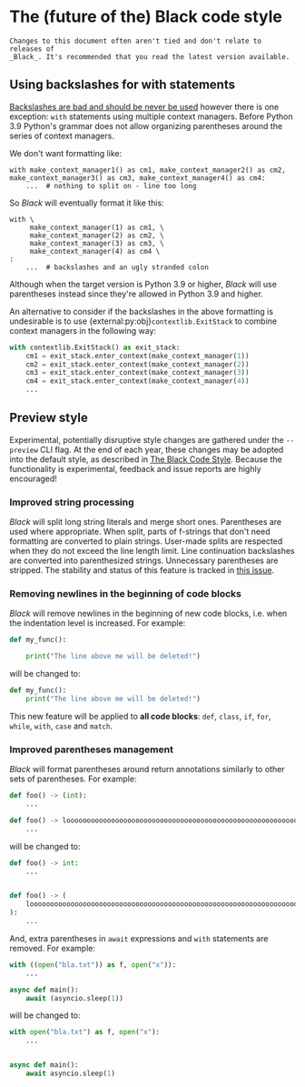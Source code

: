 # The (future of the) Black code style

```{warning}
Changes to this document often aren't tied and don't relate to releases of
_Black_. It's recommended that you read the latest version available.
```

## Using backslashes for with statements

[Backslashes are bad and should be never be used](labels/why-no-backslashes) however
there is one exception: `with` statements using multiple context managers. Before Python
3.9 Python's grammar does not allow organizing parentheses around the series of context
managers.

We don't want formatting like:

```py3
with make_context_manager1() as cm1, make_context_manager2() as cm2, make_context_manager3() as cm3, make_context_manager4() as cm4:
    ...  # nothing to split on - line too long
```

So _Black_ will eventually format it like this:

```py3
with \
     make_context_manager(1) as cm1, \
     make_context_manager(2) as cm2, \
     make_context_manager(3) as cm3, \
     make_context_manager(4) as cm4 \
:
    ...  # backslashes and an ugly stranded colon
```

Although when the target version is Python 3.9 or higher, _Black_ will use parentheses
instead since they're allowed in Python 3.9 and higher.

An alternative to consider if the backslashes in the above formatting is undesirable is
to use {external:py:obj}`contextlib.ExitStack` to combine context managers in the
following way:

```python
with contextlib.ExitStack() as exit_stack:
    cm1 = exit_stack.enter_context(make_context_manager(1))
    cm2 = exit_stack.enter_context(make_context_manager(2))
    cm3 = exit_stack.enter_context(make_context_manager(3))
    cm4 = exit_stack.enter_context(make_context_manager(4))
    ...
```

## Preview style

Experimental, potentially disruptive style changes are gathered under the `--preview`
CLI flag. At the end of each year, these changes may be adopted into the default style,
as described in [The Black Code Style](./index.rst). Because the functionality is
experimental, feedback and issue reports are highly encouraged!

### Improved string processing

_Black_ will split long string literals and merge short ones. Parentheses are used where
appropriate. When split, parts of f-strings that don't need formatting are converted to
plain strings. User-made splits are respected when they do not exceed the line length
limit. Line continuation backslashes are converted into parenthesized strings.
Unnecessary parentheses are stripped. The stability and status of this feature is
tracked in [this issue](https://github.com/psf/black/issues/2188).

### Removing newlines in the beginning of code blocks

_Black_ will remove newlines in the beginning of new code blocks, i.e. when the
indentation level is increased. For example:

```python
def my_func():

    print("The line above me will be deleted!")
```

will be changed to:

```python
def my_func():
    print("The line above me will be deleted!")
```

This new feature will be applied to **all code blocks**: `def`, `class`, `if`, `for`,
`while`, `with`, `case` and `match`.

### Improved parentheses management

_Black_ will format parentheses around return annotations similarly to other sets of
parentheses. For example:

```python
def foo() -> (int):
    ...

def foo() -> looooooooooooooooooooooooooooooooooooooooooooooooooooooooooooooooooooooooooong:
    ...
```

will be changed to:

```python
def foo() -> int:
    ...


def foo() -> (
    looooooooooooooooooooooooooooooooooooooooooooooooooooooooooooooooooooooooooong
):
    ...
```

And, extra parentheses in `await` expressions and `with` statements are removed. For
example:

```python
with ((open("bla.txt")) as f, open("x")):
    ...

async def main():
    await (asyncio.sleep(1))
```

will be changed to:

```python
with open("bla.txt") as f, open("x"):
    ...


async def main():
    await asyncio.sleep(1)
```
